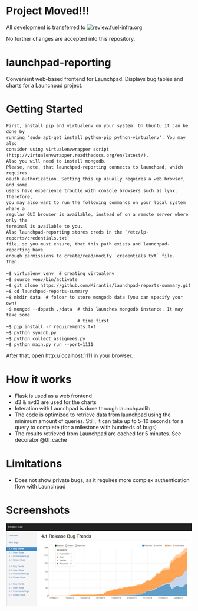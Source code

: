 Project Moved!!!
================

All development is transferred to
![review.fuel-infra.org](https://review.fuel-infra.org/#/admin/projects/tools/lp-reports)

No further changes are accepted into this repository.

launchpad-reporting
===================

Convenient web-based frontend for Launchpad. Displays bug tables and charts for a Launchpad project.


Getting Started
===============

```
First, install pip and virtualenv on your system. On Ubuntu it can be done by
running "sudo apt-get install python-pip python-virtualenv". You may also
consider using virtualenvwrapper script (http://virtualenvwrapper.readthedocs.org/en/latest/).
Also you will need to install mongodb.
Please, note, that launchpad-reporting connects to launchpad, which requires
oauth authorization. Setting this up usually requires a web browser, and some
users have experience trouble with console browsers such as lynx. Therefore,
you may also want to run the following commands on your local system where a
regular GUI browser is available, instead of on a remote server where only the
terminal is available to you.
Also launchpad-reporting stores creds in the `/etc/lp-reports/credentials.txt`
file, so you must ensure, that this path exists and launchpad-reporting have
enough permissions to create/read/modify `credentials.txt` file.
Then:

~$ virtualenv venv  # creating virtualenv
~$ source venv/bin/activate
~$ git clone https://github.com/Mirantis/launchpad-reports-summary.git
~$ cd launchpad-reports-summary
~$ mkdir data  # folder to store mongodb data (you can specify your own)
~$ mongod --dbpath ./data  # this launches mongodb instance. It may take some
                           # time first
~$ pip install -r requirements.txt
~$ python syncdb.py
~$ python collect_assignees.py
~$ python main.py run --port=1111
```

After that, open http://localhost:1111 in your browser.


How it works
============
- Flask is used as a web frontend
- d3 & nvd3 are used for the charts
- Interation with Launchpad is done through launchpadlib
- The code is optimized to retrieve data from launchpad using the minimum amount of queries. Still, it can take up to 5-10 seconds for a query to complete (for a milestone with hundreds of bugs)
- The results retrieved from Launchpad are cached for 5 minutes. See decorator @ttl_cache


Limitations
===========
- Does not show private bugs, as it requires more complex authentication flow with Launchpad


Screenshots
===========
![alt tag](https://raw.githubusercontent.com/Mirantis/launchpad-reports-summary/master/launchpad-reporting/screenshots/release_bug_trends.png)
